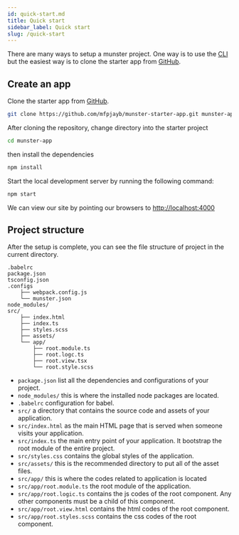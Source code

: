 ```yaml
---
id: quick-start.md
title: Quick start
sidebar_label: Quick start
slug: /quick-start
---
```


There are many ways to setup a munster project.
One way is to use the [CLI](cli-installation.md) but the easiest way is to clone the starter app from [GitHub](https://github.com/mfpjayb/munster-starter-app).

## Create an app

Clone the starter app from [GitHub](https://github.com/mfpjayb/munster-starter-app).

```bash
git clone https://github.com/mfpjayb/munster-starter-app.git munster-app
```
After cloning the repository, change directory into the starter project

```bash
cd munster-app
```

then install the dependencies

```bash
npm install
```
Start the local development server by running the following command:

```bash
npm start
```
We can view our site by pointing our browsers to [http://localhost:4000](http://localhost:4000)

## Project structure

After the setup is complete, you can see the file structure of project in the current directory.

```
.babelrc
package.json
tsconfig.json
.configs
    ├── webpack.config.js
    └── munster.json
node_modules/
src/
    ├── index.html
    ├── index.ts
    ├── styles.scss
    ├── assets/
    └── app/
        ├── root.module.ts
        ├── root.logc.ts
        ├── root.view.tsx
        └── root.style.scss
```
* `package.json`                list all the dependencies and configurations of your project.
* `node_modules/`               this is where the installed node packages are located.
* `.babelrc`                    configuration for babel.
* `src/`                        a directory that contains the source code and assets of your application.
* `src/index.html`              as the main HTML page that is served when someone visits your application.
* `src/index.ts`                the main entry point of your application. It bootstrap the root module of the entire project.
* `src/styles.css`              contains the global styles of the application.
* `src/assets/`                 this is the recommended directory to put all of the asset files.
* `src/app/`                    this is where the codes related to application is located
* `src/app/root.module.ts`      the root module of the application.
* `src/app/root.logic.ts`       contains the js codes of the root component. Any other components must be a child of this component.
* `src/app/root.view.html`      contains the html codes of the root component.
* `src/app/root.styles.scss`    contains the css codes of the root component.
